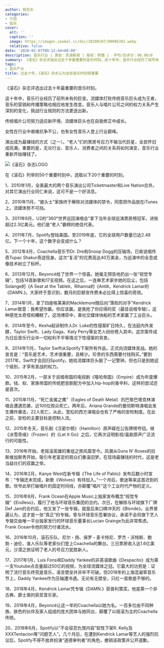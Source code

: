 ```yaml
---
author: 钱恋水
categories:
- 介绍
- 音乐
cover:
  alt: ''
  caption: ''
  image: https://images.soomal.cc/doc/20200107/00086382.webp
  relative: false
date: '2020-01-07T09:12:44+08:00'
description: 音乐行业 | 源自：澎湃新闻 | 版权：转载 |  平均/总评分：00.00/0
summary: 《滚石》杂志评选出过去十年最重要的音乐时刻。这十年中，音乐行业经历了前所未有的巨变。流媒体打败传统音乐巨头成为王者，音乐的营销和传播策略也相应地发生改变。音乐人与唱片公司之间的权力关系产生深刻的变化，挑战行业规则的方法更迭出新……
tags:
- 音乐产业
title: 过去十年，《滚石》杂志认为这些音乐时刻很重要
---
```


《滚石》杂志评选出过去十年最重要的音乐时刻。

这十年中，音乐行业经历了前所未有的巨变。流媒体打败传统音乐巨头成为王者，音乐的营销和传播策略也相应地发生改变。音乐人与唱片公司之间的权力关系产生深刻的变化，挑战行业规则的方法更迭出新。

传统唱片公司努力适应新环境，流媒体巨头也在自我修正中成长。

女性在行业中艰难抗争不公，也有女性音乐人登上行业巅峰。

演出成为最赚钱的方式（之一）。“老人”们的票房号召力不输当代巨星，全民怀旧成风潮。重要的是，无论行业、音乐人、消费者之间的关系将如何演变，音乐行业重新开始赚钱了。

![《滚石》杂志LOGO](https://images.soomal.cc/doc/20200107/00086382.webp)





在《滚石》列举的50个重要时刻中，选取以下20个重要的时刻。

1、2010年1月，全美最大的两个音乐演出公司Ticketmaster和Live Nation合并。对其它演出行业同仁来说，这可不是一个好消息。

2、2010年11月，“披头士”家族终于解除对流媒体的禁令，同意把作品放在iTunes上。流媒体势不可挡。

3、2011年6月，U2的“360°世界巡回演唱会”拿下当年全球巡演票房榜冠军，进账超过2.3亿美元。他们是“老人”霸榜的绝佳代表。

4、2011年7月，Spotify登陆美国。至2019年底，它的全球用户数量已达2.48亿。下一个十年，这个数字会变成什么？

5、2012年4月，Coachella音乐节Dr. Dre和Snoop Dogg的压轴场，已故说唱传奇Tupac Shakur奇迹现身。这次“复活”的花费高达40万美金，为巡演中的全息成像技术树立了标杆。

6、2013年12月，Beyoncé给了世界一个惊喜。她毫无预告地扔出一张“视觉专辑”，包括14首新歌和17支视频。在这之后，一连串艺术家步她的后尘，包括Solange的《A Seat at the Table》，Rihanna的《Anti》，Kendrick Lamar的《DAMN.》。大家终于意识到，数月的巨额宣传费未必比得上惊喜的奇效。

7、2014年1月，拿了四座格莱美的Macklemore随后向“落败的对手”Kendrick Lamar致意：我希望你赢。你应该赢。是我抢了你应得的奖（最佳说唱专辑），这种感觉太奇怪和糟糕了。这场博弈中，乘社交媒体快船的艺术家赢了工业巨头。

8、2014年至今，Kesha起诉制作人Dr. Luke的性侵案旷日持久，在法庭内外发酵，Taylor Swift、Lady Gaga、Katy Perry等女艺人纷纷卷入其中。这宗案件成为日后音乐行业中一切权利不平等情况下性侵案的背景。

9、2014年11月，Taylor Swift从Spotify下架所有作品，正式向流媒体宣战。她的宣言是：“音乐是艺术，艺术很重要，且稀少。珍贵的东西需要付钱购买。”要到2017年，Swift才会回归Spotify。她给流媒体巨头敲了一记警钟。但也只是到她这个级别，才享有宣战的权力。

10、2015年2月，一部关于说唱帝国的电视剧《嘻哈帝国》（Empire）成为年度爆款。钱、权、家族帝国的传统肥皂剧配方中加入hip-hop的香辛料，这样的尝试还是首次。

11、2015年11月，“死亡金属之鹰”（Eagles of Death Metal）的巴黎巴塔克林演唱会遭遇恐袭，近100位观众死亡。两年后，Ariana Grande的曼彻斯特演唱会发生爆炸袭击，22人死亡。从此，宽松的西方演唱会也有了严格的安检制度。在此之前，安检的主要目标是控制人流。

12、2015年冬天，音乐剧《汉密尔顿》（Hamilton）原声碟在公告牌榜夺冠。继《冰雪奇缘》（Frozen）的《Let It Go》之后，它再次证明影视/喜剧原声广泛流行的可能性。

13、2016年开始，老摇滚英雄的重组之旅风靡至今。风潮从Guns N’ Roses的拉斯维加斯秀开始，吸引年老富足的观众们重温旧梦。在现场最赚钱的时代，这是老当益壮们的双赢之举。

14、2016年2月，Kanye West在新专辑《The Life of Pablo》发布后数小时宣布：“专辑还未完成，新歌《Wolves》有待加入。”一个月后，歌迷等来这首迟到的歌。坎爷此举打破唱片的固定时间线，亦颠覆“唱片”这个工业时代产物的定义。

15、2016年8月，Frank Ocean在Apple Music上独家发布概念“视觉专辑”《Endless》，履行了他与环球音乐集团的合约。次日，在解除与环球旗下厂牌Def Jam的合约后，他又发了一张专辑，就是后来口碑冲天的《Blonde》。业界普遍认为，这才是一张“真正”的专辑。曾与环球音乐签署协议，承诺不会将旗下艺人专辑交由唯一平台独家发行的环球音乐董事长Lucian Grainge为此非常焦虑。Frank Ocean令他的努力付诸流水。

16、2016年10月，滚石乐队、尼尔・扬、保罗・麦卡特尼、罗杰・沃特斯、鲍勃・迪伦、谁人乐队等老家伙们登上Coachella的舞台。三日票房收入达1.6亿美元，沙漠之旅证明了老人的号召力犹胜新人。

17、2017年1月，Luis Fonsi和Daddy Yankee的非英语歌曲《Despacito》成为第一支Youtube点击量超过50亿的视频，为全球流媒体之冠。它最大的功劳是：证明了流行音乐终究是音乐，语言壁垒并非牢不可破。但2018年的上海混凝草音乐节上，Daddy Yankee作为压轴遭冷遇。无论有无壁垒，只红一首歌是不够的。

18、2018年4月，Kendrick Lamar凭专辑《DAMN.》获普利策奖。他是第一个非古典、爵士类的获奖音乐家。

19、2018年4月，Beyoncé让这一年的Coachella以她为名。一百多位由不同种族、肤色的伙伴及家人组成的庞大团体与她同台，颠覆了以摇滚为主的Coachella传统。

20、2018年6月，Spotify以“不会容忍仇恨内容”软性下架R. Kelly及XXXTentacion等“问题艺人”。几个月后，在遭到Kendrick Lamar等艺人的强烈抗议后，Spotify不得不放弃扮演“道德审判者”的角色，撤销该政策并公开道歉。